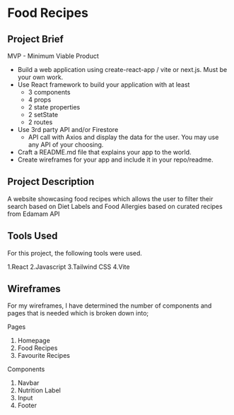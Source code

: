 #	Food Recipes

## Project Brief

MVP - Minimum Viable Product
* Build a web application using create-react-app / vite or next.js. Must be your own work.
* Use React framework to build your application with at least
    * 3 components
    * 4 props
    * 2 state properties
    * 2 setState
    * 2 routes
* Use 3rd party API and/or Firestore
    * API call with Axios and display the data for the user. You may use any API of your choosing.
* Craft a README.md file that explains your app to the world.
* Create wireframes for your app and include it in your repo/readme.


## Project Description
A website showcasing food recipes which allows the user to filter their search based on Diet Labels and Food Allergies based on curated recipes from Edamam API

## Tools Used

For this project, the following tools were used.

1.React
2.Javascript
3.Tailwind CSS
4.Vite




## Wireframes
For my wireframes, I have determined the number of components and pages that is needed which is broken down into;

Pages
1. Homepage
2. Food Recipes
3. Favourite Recipes

Components
1. Navbar
2. Nutrition Label
3. Input
4. Footer





